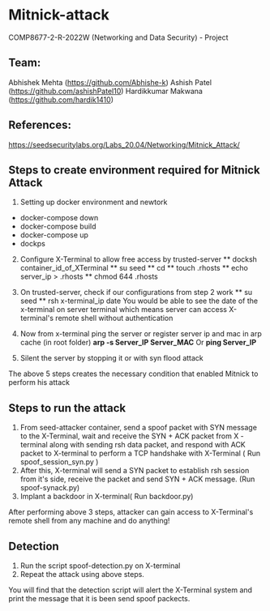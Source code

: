 # Mitnick-attack
COMP8677-2-R-2022W (Networking and Data Security) - Project

## Team:
Abhishek Mehta (https://github.com/Abhishe-k)
Ashish Patel (https://github.com/ashishPatel10)
Hardikkumar Makwana (https://github.com/hardik1410)


## References:
https://seedsecuritylabs.org/Labs_20.04/Networking/Mitnick_Attack/

## Steps to create environment required for Mitnick Attack

1. Setting up docker environment and newtork
 * docker-compose down
 * docker-compose build
 * docker-compose up
 * dockps

2. Configure X-Terminal to allow free access by trusted-server
 ** docksh container_id_of_XTerminal
 ** su seed
 ** cd
 ** touch .rhosts
 ** echo server_ip > .rhosts
 ** chmod 644 .rhosts

3. On trusted-server, check if our configurations from step 2 work
 ** su seed
 ** rsh x-terminal_ip date
You would be able to see the date of the x-terminal on server terminal which means server can access X-terminal's remote shell without authentication

4. Now from x-terminal ping the server or register server ip and mac in arp cache (in root folder)
  **arp -s Server_IP Server_MAC**
  Or
  **ping Server_IP**

5. Silent the server by stopping it or with syn flood attack

The above 5 steps creates the necessary condition that enabled Mitnick to perform his attack


## Steps to run the attack

1. From seed-attacker container, send a spoof packet with SYN message to the X-Terminal, wait and receive the SYN + ACK packet from X - terminal along with sending rsh data packet, and respond with ACK packet to X-terminal to perform a TCP handshake with X-Terminal ( Run spoof_session_syn.py )
2. After this, X-terminal will send a SYN packet to establish rsh session from it's side, receive the packet and send SYN + ACK message. (Run spoof-synack.py)
3. Implant a backdoor in X-terminal( Run backdoor.py)

After performing above 3 steps, attacker can gain access to X-Terminal's remote shell from any machine and do anything!

## Detection
1. Run the script spoof-detection.py on X-terminal
2. Repeat the attack using above steps.

You will find that the detection script will alert the X-Terminal system and print the message that it is been send spoof packects.




